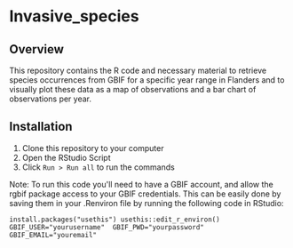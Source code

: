 # Invasive_species

## Overview
This repository contains the R code and necessary material to retrieve species occurrences from GBIF for a specific year range in Flanders and to visually plot these data as a map of observations and a bar chart of observations per year.

## Installation

1. Clone this repository to your computer
2. Open the RStudio Script
3. Click `Run > Run all` to run the commands

Note: To run this code you'll need to have a GBIF account, and allow the rgbif package access 
to your GBIF credentials. This can be easily done by saving them in your .Renviron file by running 
the following code in RStudio:

`install.packages("usethis")
usethis::edit_r_environ() 
GBIF_USER="yourusername" 
GBIF_PWD="yourpassword" 
GBIF_EMAIL="youremail"` 

